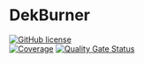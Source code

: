 # DekBurner
<a href="https://github.com/desvart/bitbuner/blob/master/LICENSE"><img src="https://img.shields.io/github/license/desvart/dekburner?color=blue" alt="GitHub license"/> </a>\
[![Coverage](https://sonarcloud.io/api/project_badges/measure?project=Desvart_dekburner&metric=coverage)](https://sonarcloud.io/summary/new_code?id=Desvart_dekburner)
[![Quality Gate Status](https://sonarcloud.io/api/project_badges/measure?project=Desvart_dekburner&metric=alert_status)](https://sonarcloud.io/summary/new_code?id=Desvart_dekburner)